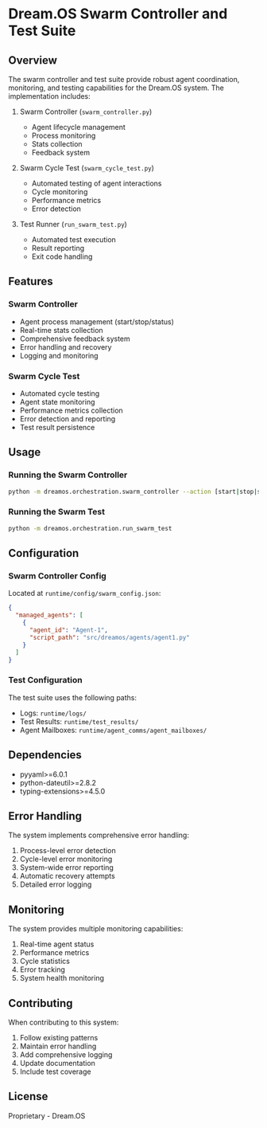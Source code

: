 # Dream.OS Swarm Controller and Test Suite

## Overview
The swarm controller and test suite provide robust agent coordination, monitoring, and testing capabilities for the Dream.OS system. The implementation includes:

1. Swarm Controller (`swarm_controller.py`)
   - Agent lifecycle management
   - Process monitoring
   - Stats collection
   - Feedback system

2. Swarm Cycle Test (`swarm_cycle_test.py`)
   - Automated testing of agent interactions
   - Cycle monitoring
   - Performance metrics
   - Error detection

3. Test Runner (`run_swarm_test.py`)
   - Automated test execution
   - Result reporting
   - Exit code handling

## Features

### Swarm Controller
- Agent process management (start/stop/status)
- Real-time stats collection
- Comprehensive feedback system
- Error handling and recovery
- Logging and monitoring

### Swarm Cycle Test
- Automated cycle testing
- Agent state monitoring
- Performance metrics collection
- Error detection and reporting
- Test result persistence

## Usage

### Running the Swarm Controller
```bash
python -m dreamos.orchestration.swarm_controller --action [start|stop|status|launch-all] [--agent-id AGENT_ID]
```

### Running the Swarm Test
```bash
python -m dreamos.orchestration.run_swarm_test
```

## Configuration

### Swarm Controller Config
Located at `runtime/config/swarm_config.json`:
```json
{
  "managed_agents": [
    {
      "agent_id": "Agent-1",
      "script_path": "src/dreamos/agents/agent1.py"
    }
  ]
}
```

### Test Configuration
The test suite uses the following paths:
- Logs: `runtime/logs/`
- Test Results: `runtime/test_results/`
- Agent Mailboxes: `runtime/agent_comms/agent_mailboxes/`

## Dependencies
- pyyaml>=6.0.1
- python-dateutil>=2.8.2
- typing-extensions>=4.5.0

## Error Handling
The system implements comprehensive error handling:
1. Process-level error detection
2. Cycle-level error monitoring
3. System-wide error reporting
4. Automatic recovery attempts
5. Detailed error logging

## Monitoring
The system provides multiple monitoring capabilities:
1. Real-time agent status
2. Performance metrics
3. Cycle statistics
4. Error tracking
5. System health monitoring

## Contributing
When contributing to this system:
1. Follow existing patterns
2. Maintain error handling
3. Add comprehensive logging
4. Update documentation
5. Include test coverage

## License
Proprietary - Dream.OS 